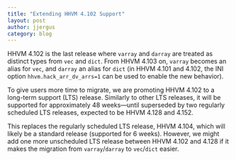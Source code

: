 ```yaml
---
title: "Extending HHVM 4.102 Support"
layout: post
author: jjergus
category: blog
---
```


HHVM 4.102 is the last release where `varray` and `darray` are treated as
distinct types from `vec` and `dict`. From HHVM 4.103 on, `varray` becomes an
alias for `vec`, and `darray` an alias for `dict` (in HHVM 4.101 and 4.102, the
INI option `hhvm.hack_arr_dv_arrs=1` can be used to enable the new behavior).

To give users more time to migrate, we are promoting HHVM 4.102 to a long-term
support (LTS) release. Similarly to other LTS releases, it will be supported for
approximately 48 weeks&mdash;until superseded by two regularly scheduled LTS
releases, expected to be HHVM 4.128 and 4.152.

This replaces the regularly scheduled LTS release, HHVM 4.104, which will likely
be a standard release (supported for 6 weeks). However, we might add one more
unscheduled LTS release between HHVM 4.102 and 4.128 if it makes the migration
from `varray`/`darray` to `vec`/`dict` easier.

